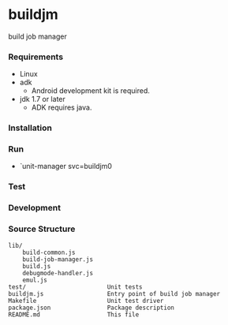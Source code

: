 buildjm
=========

build job manager

### Requirements
* Linux
* adk
    * Android development kit is required.
* jdk 1.7 or later
    * ADK requires java.

### Installation

### Run
* `unit-manager svc=buildjm0

### Test

### Development

### Source Structure
    lib/
        build-common.js
        build-job-manager.js
        build.js
        debugmode-handler.js
        emul.js
    test/                       Unit tests
    buildjm.js                  Entry point of build job manager
    Makefile                    Unit test driver
    package.json                Package description
    README.md                   This file


